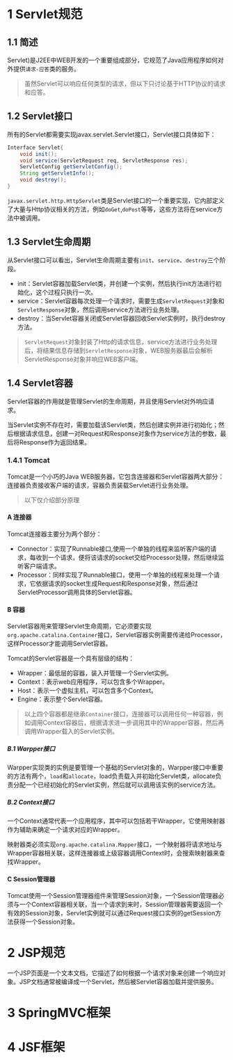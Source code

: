# 1 Servlet规范

## 1.1 简述
Servlet)是J2EE中WEB开发的一个重要组成部分，它规范了Java应用程序如何对外提供`请求-应答`类的服务。

> 虽然Servlet可以响应任何类型的请求，但以下只讨论基于HTTP协议的请求和应答。

## 1.2 Servlet接口

所有的Servlet都需要实现javax.servlet.Servlet接口，Servlet接口具体如下：
```java
Interface Servlet{
    void init();
    void service(ServletRequest req, ServletResponse res);
    ServletConfig getServletConfig();
    String getServletInfo();
    void destroy(); 
}
```
`javax.servlet.http.HttpServlet`类是Servlet接口的一个重要实现，它内部定义了大量与Http协议相关的方法，例如`doGet`,`doPost`等等，这些方法将在service方法中被调用。

## 1.3 Servlet生命周期
从Servlet接口可以看出，Servlet生命周期主要有`init`、`service`、`destroy`三个阶段。
- init：Servlet容器加载Servlet类，并创建一个实例，然后执行init方法进行初始化，这个过程只执行一次。
- service：Servlet容器每次处理一个请求时，需要生成`ServletRequest`对象和`ServletResponse`对象，然后调用service方法进行业务处理。
- destroy：当Servlet容器关闭或Servlet容器回收Servlet实例时，执行destroy方法。

> `ServletRequest`对象封装了Http的请求信息，service方法进行业务处理后，将结果信息存储到`ServletResponse`对象，WEB服务器最后会解析ServletResponse对象并响应WEB客户端。
  
## 1.4 Servlet容器

Servlet容器的作用就是管理Servlet的生命周期，并且使用Servlet对外响应请求。

当Servlet实例不存在时，需要加载该Servlet类，然后创建实例并进行初始化；然后根据请求信息，创建一对Request和Response对象作为service方法的参数，最后将Response作为返回结果。

### 1.4.1 Tomcat

Tomcat是一个小巧的Java WEB服务器，它包含连接器和Servlet容器两大部分：连接器负责接收客户端的请求，容器负责装载Servlet进行业务处理。
> 以下仅介绍部分原理

#### A 连接器
Tomcat连接器主要分为两个部分：
- Connector：实现了Runnable接口,使用一个单独的线程来监听客户端的请求，每收到一个请求，便将该请求的socket交给Processor处理，然后继续监听客户端请求。
- Processor：同样实现了Runnable接口，使用一个单独的线程来处理一个请求，它依据请求的socket生成Request和Response对象，然后通过ServletProcessor调用具体的Servlet容器。

#### B 容器
Servlet容器用来管理Servlet生命周期，它必须要实现`org.apache.catalina.Container`接口，Servlet容器实例需要传递给Processor，这样Processor才能调用Servlet容器。

Tomcat的Servlet容器是一个具有层级的结构：
- Wrapper：最低层的容器，装入并管理一个Servlet实例。
- Context：表示web应用程序，可以包含多个Wrapper。
- Host：表示一个虚拟主机，可以包含多个Context。
- Engine：表示整个Servlet容器。

> 以上四个容器都是继承`Container`接口，连接器可以调用任何一种容器，例如调用Context容器后，根据请求进一步调用其中的Wrapper容器，然后再调用Wrapper载入的Servlet实例。

##### B.1 Warpper接口
Warpper实现类的实例是要管理一个基础的Servlet对象的，Warpper接口中重要的方法有两个，`load`和`allocate`，load负责载入并初始化Servlet类，allocate负责分配一个已经初始化的Servlet实例，然后就可以调用该实例的service方法。

##### B.2 Context接口
一个Context通常代表一个应用程序，其中可以包括若干Wrapper，它使用映射器作为辅助来确定一个请求对应的Wrapper。

映射器类必须实现`org.apache.catalina.Mapper`接口，一个映射器将请求地址与Wrapper容器相关联，这样连接器或上级容器调用Context时，会搜索映射器来查找Wrapper。

#### C Session管理器
Tomcat使用一个Session管理器组件来管理Session对象，一个Session管理器必须与一个Context容器相关联，当一个请求到来时，Session管理器需要返回一个有效的Session对象，Servlet实例就可以通过Request接口实例的getSession方法获得一个Session对象。


# 2 JSP规范
一个JSP页面是一个文本文档，它描述了如何根据一个请求对象来创建一个响应对象。JSP文档通常被编译成一个Servlet，然后被Servlet容器加载并提供服务。


# 3 SpringMVC框架

# 4 JSF框架
